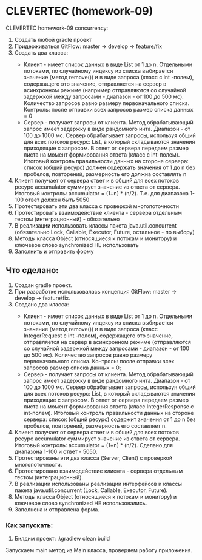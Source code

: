 <h1>CLEVERTEC (homework-09)</h1>

<p>CLEVERTEC homework-09 concurrency:</p>
<ol>
<li>Создать любой gradle проект</li>
<li>Придерживаться GitFlow: master -> develop -> feature/fix</li>
<li>Создать два класса:</li>
<ul>
<li>
Клиент - имеет список данных в виде List<Integer> от 1 до n.  Отдельными потоками,
по случайному индексу из списка выбирается значение (метод remove()) и в виде запроса
(класс с int -полем), содержащего это значение, отправляется на сервер в асинхронном 
режиме (например отправляются со случайной задержкой между запросами - диапазон - от 100 до 500 мс). 
Количество запросов равно размеру первоначального списка. Контроль: после отправки всех запросов 
размер списка данных = 0
</li>
<li>
Сервер - получает запросы от клиента. Метод обрабатывающий запрос имеет задержку в виде 
рандомного инта. Диапазон - от 100 до 1000 мс. Сервер обрабатывает запросы, используя 
общий для всех потоков ресурс: List<Integer>, в который складываются значения приходящие 
с запросом. В ответ от сервера передаем размер листа на момент формирования ответа (класс с int-полем). 
Итоговый контроль правильности данных на стороне сервера: список (общий ресурс) должен содержать 
значения от 1 до n без пробелов, повторений, размерность его должна составлять n
</li>
</ul>
<li>
Клиент получает от сервера ответ и в общий для всех потоков ресурс accumulator суммирует 
значение из ответа от сервера. Итоговый контроль: accumulator = (1+n) * (n/2). 
Т.е. для диапазона 1-100 ответ должен быть 5050
</li>
<li>Протестировать эти два класса с проверкой многопоточности</li>
<li>
Протестировать взаимодействие клиента - сервера отдельным тестом (интеграционный) - обязательно
</li>
<li>
В реализации использовать классы пакета java.util.concurrent (обязательно Lock, Callable, 
Executor, Future, остальное - по выбору) 
</li>
<li>
Методы класса Object (относящиеся к потокам и монитору) и ключевое слово synchronized НЕ использовать
</li>
<li>Заполнить и отправить форму</li>
</ol>

<h2>Что сделано:</h2>
<ol>
<li>Создан gradle проект.</li>
<li>При разработке использовалась концепция GitFlow: master -> develop -> feature/fix.</li>
<li>Создано два класса:</li>
<ul>
<li>
Клиент - имеет список данных в виде List<Integer> от 1 до n.  Отдельными потоками,
по случайному индексу из списка выбирается значение (метод remove()) и в виде запроса
(класс IntegerRequest с int -полем), содержащего это значение, отправляется на сервер в асинхронном 
режиме (отправляются со случайной задержкой между запросами - диапазон - от 100 до 500 мс). 
Количество запросов равно размеру первоначального списка. Контроль: после отправки всех запросов 
размер списка данных = 0;
</li>
<li>
Сервер - получает запросы от клиента. Метод обрабатывающий запрос имеет задержку в виде 
рандомного инта. Диапазон - от 100 до 1000 мс. Сервер обрабатывает запросы, используя 
общий для всех потоков ресурс: List<Integer>, в который складываются значения приходящие 
с запросом. В ответ от сервера передаем размер листа на момент формирования ответа 
(класс IntegerResponse с int-полем). 
Итоговый контроль правильности данных на стороне сервера: список (общий ресурс) 
содержит значения от 1 до n без пробелов, повторений, размерность его составляет n.
</li>
</ul>
<li>
Клиент получает от сервера ответ и в общий для всех потоков ресурс accumulator суммирует 
значение из ответа от сервера. Итоговый контроль: accumulator = (1+n) * (n/2). 
Сделано для диапазона 1-100 и ответ - 5050.
</li>
<li>Протестированы эти два класса (Server, Client) с проверкой многопоточности.</li>
<li>
Протестировано взаимодействие клиента - сервера отдельным тестом (интеграционный).
</li>
<li>
В реализации использованы реализации интерфейсов и классы пакета java.util.concurrent (Lock, Callable, 
Executor, Future). 
</li>
<li>
Методы класса Object (относящиеся к потокам и монитору) и ключевое слово synchronized НЕ использовались.
</li>
<li>Заполнена и отправлена форма.</li>
</ol>

<h3>Как запускать:</h3>
<ol>
<li>Билдим проект: .\gradlew clean build</li>
</ol>
<p>Запускаем main метод из Main класса, проверяем работу приложения.</p>
